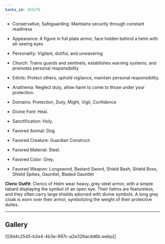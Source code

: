 ```yaml
---
kanka_id: 265276
---
```


* Conservative, Safeguarding: Maintains security through constant readiness
* Appearance: A figure in full plate armor, face hidden behind a helm with all-seeing eyes
* Personality: Vigilant, dutiful, and unwavering
* Church: Trains guards and sentinels, establishes warning systems, and promotes personal responsibility

* Edicts: Protect others, uphold vigilance, maintain personal responsibility.
* Anathema: Neglect duty, allow harm to come to those under your protection.
* Domains: Protection, Duty, Might, Vigil, Confidence
* Divine Font: Heal.
* Sanctification: Holy.
* Favored Animal: Dog
* Favored Creature: Guardian Construct.
* Favored Material: Steel.
* Favored Color: Grey.
* Favored Weapon: Longsword, Bastard Sword, Shield Bash, Shield Boss, Shield Spikes, Gauntlet, Bladed Gauntlet

**Cleric Outfit**: Clerics of Helm wear heavy, grey steel armor, with a simple tabard displaying the symbol of an open eye. Their helms are featureless, and they often carry large shields adorned with divine symbols. A long grey cloak is worn over their armor, symbolizing the weight of their protective duties.

***
## Gallery
![[9d4c2545-b2e4-4b3e-997c-a2e326acdd6b.webp]]